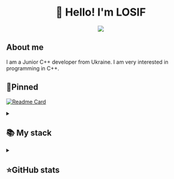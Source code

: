 <h1 align="center">👋 Hello! I'm LOSIF </h1>

<p align="center">
 <img src="https://www.codewars.com/users/Losif22/badges/large"/>
</p>

## About me

I am a Junior C++ developer from Ukraine. 
I am very interested in programming in C++.

## 📌Pinned
[![Readme Card](https://github-readme-stats.vercel.app/api/pin/?username=L0S1F&repo=NumReader&theme=tokyonight&bg_color=00000000&)](https://github.com/L0S1F/NumReader)


<details align="left">
  <summary><h2><b>📚 My stack</b></h2></summary>
  <p>
    <h3>Langs</h3>
    <img src="https://skillicons.dev/icons?i=cpp,py,html,css,&perline=4" />
    <h3>Frameworks / Tools</h3>
    <img src="https://skillicons.dev/icons?i=unreal,cmake,qt,git,&perline=4" />
    <h3>Software</h3>
    <img src="https://skillicons.dev/icons?i=visualstudio,vscode,pycharm&perline=3" />
    <br>
  </p>
</details>


<details align="left">
  <summary><h2><b>⭐GitHub stats</b></h2></summary>
  <p>
   <img src="https://github-readme-stats.vercel.app/api/top-langs/?username=L0S1F&theme=merko&layout=compact&hide_border=true&bg_color=00000000" />
   <br>
   <img src="https://github-readme-stats.vercel.app/api?username=L0S1F&count_private=true&show_icons=true&theme=merko&hide_border=true&bg_color=00000000" />
    <br>
   <img src="https://metrics.lecoq.io/baggerfast" />
  </p>
</details>
